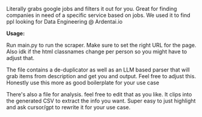 Literally grabs google jobs and filters it out for you. Great for finding companies in need of a specific service based on jobs. We used it to find ppl looking for Data Engineering @ Ardentai.io


**Usage:**

Run main.py to run the scraper. Make sure to set the right URL for the page. Also idk if the html classnames change per person so you might have to adjust that.

The file contains a de-duplicator as well as an LLM based parser that will grab items from description and get you and output. Feel free to adjust this. Honestly use this more as good boilerplate for your use case


There's also a file for analysis. feel free to edit that as you like. It clips into the generated CSV to extract the info you want. Super easy to just highlight and ask cursor/gpt to rewrite it for your use case.

